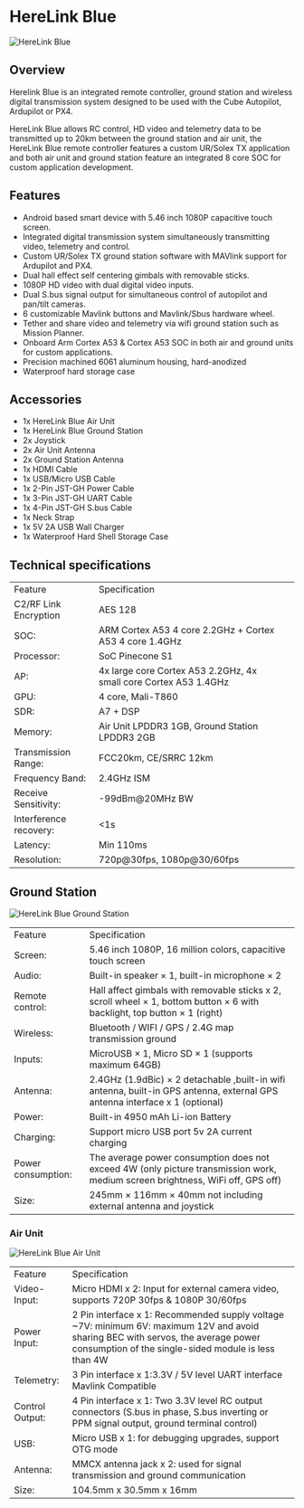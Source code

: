 # HereLink Blue

![HereLink Blue](../../../../.gitbook/assets/BlueHereLink\_web.png)

## Overview

Herelink Blue is an integrated remote controller, ground station and wireless digital transmission system designed to be used with the Cube Autopilot, Ardupilot or PX4.

HereLink Blue allows RC control, HD video and telemetry data to be transmitted up to 20km between the ground station and air unit, the HereLink Blue remote controller features a custom UR/Solex TX application and both air unit and ground station feature an integrated 8 core SOC for custom application development.

## Features

* Android based smart device with 5.46 inch 1080P capacitive touch screen.
* Integrated digital transmission system simultaneously transmitting video, telemetry and control.&#x20;
* Custom UR/Solex TX  ground station software with MAVlink support for Ardupilot and PX4.
* Dual hall effect self centering gimbals with removable sticks.&#x20;
* 1080P HD video with dual digital video inputs.&#x20;
* Dual S.bus signal output for simultaneous control of autopilot and pan/tilt cameras.
* 6 customizable Mavlink buttons and Mavlink/Sbus hardware wheel.&#x20;
* Tether and share video and telemetry via wifi ground station such as Mission Planner.&#x20;
* Onboard Arm Cortex A53 & Cortex A53 SOC in both air and ground units for custom applications.&#x20;
* Precision machined 6061 aluminum housing, hard-anodized
* Waterproof hard storage case

## Accessories

* 1x HereLink Blue Air Unit
* 1x HereLink Blue Ground Station
* 2x Joystick
* 2x Air Unit Antenna
* 2x Ground Station Antenna
* 1x HDMI Cable
* 1x USB/Micro USB Cable
* 1x 2-Pin JST-GH Power Cable
* 1x 3-Pin JST-GH UART Cable
* 1x 4-Pin JST-GH S.bus Cable
* 1x Neck Strap
* 1x 5V 2A USB Wall Charger
* 1x Waterproof Hard Shell Storage Case

## Technical specifications

|                        |                                                                  |   |
| ---------------------- | ---------------------------------------------------------------- | - |
| Feature                | Specification                                                    |   |
| C2/RF Link Encryption  | AES 128                                                          |   |
| SOC:                   | ARM Cortex A53 4 core 2.2GHz + Cortex A53 4 core 1.4GHz          |   |
| Processor:             | SoC Pinecone S1                                                  |   |
| AP:                    | 4x large core Cortex A53 2.2GHz, 4x small core Cortex A53 1.4GHz |   |
| GPU:                   | 4 core, Mali-T860                                                |   |
| SDR:                   | A7 + DSP                                                         |   |
| Memory:                | Air Unit LPDDR3 1GB, Ground Station LPDDR3 2GB                   |   |
| Transmission Range:    | FCC20km, CE/SRRC 12km                                            |   |
| Frequency Band:        | 2.4GHz ISM                                                       |   |
| Receive Sensitivity:   | -99dBm@20MHz BW                                                  |   |
| Interference recovery: | <1s                                                              |   |
| Latency:               | Min 110ms                                                        |   |
| Resolution:            | 720p@30fps, 1080p@30/60fps                                       |   |

## Ground Station

![HereLink Blue Ground Station](../../../../.gitbook/assets/BlueHereLink\_GCS.png)

|                    |                                                                                                                                |
| ------------------ | ------------------------------------------------------------------------------------------------------------------------------ |
| Feature            | Specification                                                                                                                  |
| Screen:            | 5.46 inch 1080P, 16 million colors, capacitive touch screen                                                                    |
| Audio:             | Built-in speaker × 1, built-in microphone × 2                                                                                  |
| Remote control:    | Hall affect gimbals with removable sticks x 2, scroll wheel × 1, bottom button × 6 with backlight, top button × 1 (right)      |
| Wireless:          | Bluetooth / WIFI / GPS / 2.4G map transmission ground                                                                          |
| Inputs:            | MicroUSB × 1, Micro SD × 1 (supports maximum 64GB)                                                                             |
| Antenna:           | 2.4GHz (1.9dBic) × 2 detachable ,built-in wifi antenna, built-in GPS antenna, external GPS antenna interface x 1 (optional)    |
| Power:             | Built-in 4950 mAh Li-ion Battery                                                                                               |
| Charging:          | Support micro USB port 5v 2A current charging                                                                                  |
| Power consumption: | The average power consumption does not exceed 4W (only picture transmission work, medium screen brightness, WiFi off, GPS off) |
| Size:              | 245mm × 116mm × 40mm not including external antenna and joystick                                                               |

### Air Unit

![HereLink Blue Air Unit](../../../../.gitbook/assets/BlueHereLink\_AIR\_web.png)

|                 |                                                                                                                                                                                           |
| --------------- | ----------------------------------------------------------------------------------------------------------------------------------------------------------------------------------------- |
| Feature         | Specification                                                                                                                                                                             |
| Video-Input:    | Micro HDMI x 2: Input for external camera video, supports 720P 30fps & 1080P 30/60fps                                                                                                     |
| Power Input:    | 2 Pin interface x 1: Recommended supply voltage \~7V: minimum 6V: maximum 12V and avoid sharing BEC with servos, the average power consumption of the single-sided module is less than 4W |
| Telemetry:      | 3 Pin interface x 1:3.3V / 5V level UART interface Mavlink Compatible                                                                                                                     |
| Control Output: | 4 Pin interface x 1: Two 3.3V level RC output connectors (S.bus in phase, S.bus inverting or PPM signal output, ground terminal control)                                                  |
| USB:            | Micro USB x 1: for debugging upgrades, support OTG mode                                                                                                                                   |
| Antenna:        | MMCX antenna jack x 2: used for signal transmission and ground communication                                                                                                              |
| Size:           | 104.5mm  x 30.5mm x 16mm                                                                                                                                                                  |
